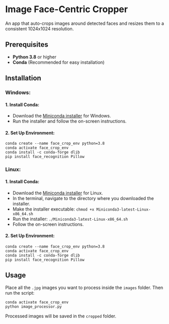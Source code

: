 # Image Face-Centric Cropper

An app that auto-crops images around detected faces and resizes them to a consistent 1024x1024 resolution.

## Prerequisites

- **Python 3.8** or higher
- **Conda** (Recommended for easy installation)

## Installation

### Windows:

#### 1. Install Conda:

- Download the [Miniconda installer](https://docs.conda.io/en/latest/miniconda.html) for Windows.
- Run the installer and follow the on-screen instructions.

#### 2. Set Up Environment:

```
conda create --name face_crop_env python=3.8
conda activate face_crop_env
conda install -c conda-forge dlib
pip install face_recognition Pillow
```

### Linux:

#### 1. Install Conda:

- Download the [Miniconda installer](https://docs.conda.io/en/latest/miniconda.html) for Linux.
- In the terminal, navigate to the directory where you downloaded the installer.
- Make the installer executable: `chmod +x Miniconda3-latest-Linux-x86_64.sh`
- Run the installer: `./Miniconda3-latest-Linux-x86_64.sh`
- Follow the on-screen instructions.

#### 2. Set Up Environment:

```
conda create --name face_crop_env python=3.8
conda activate face_crop_env
conda install -c conda-forge dlib
pip install face_recognition Pillow
```

## Usage

Place all the `.jpg` images you want to process inside the `images` folder. Then run the script:

```
conda activate face_crop_env
python image_processor.py
```

Processed images will be saved in the `cropped` folder.


